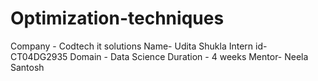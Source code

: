 # Optimization-techniques


Company - Codtech it solutions
Name- Udita Shukla
Intern id- CT04DG2935
Domain - Data Science
Duration - 4 weeks 
Mentor- Neela Santosh
